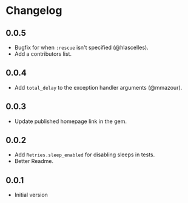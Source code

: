# Changelog

## 0.0.5

* Bugfix for when `:rescue` isn't specified (@hlascelles).
* Add a contributors list.

## 0.0.4

* Add `total_delay` to the exception handler arguments (@mmazour).

## 0.0.3

* Update published homepage link in the gem.

## 0.0.2

* Add `Retries.sleep_enabled` for disabling sleeps in tests.
* Better Readme.

## 0.0.1

* Initial version
